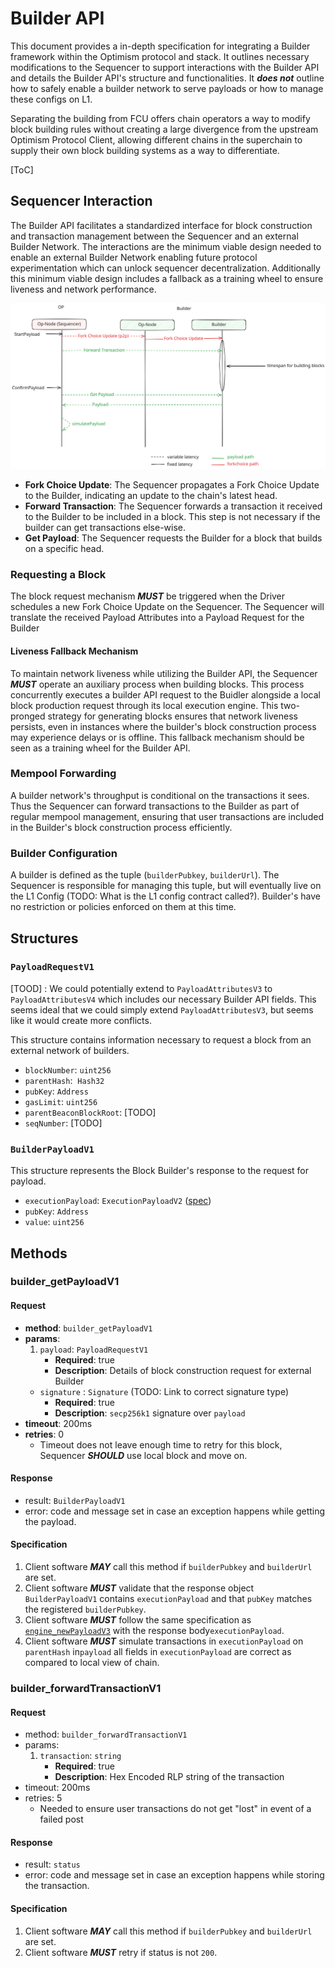 # Builder API

This document provides a in-depth specification for integrating a Builder framework within the Optimism protocol and stack. It outlines necessary modifications to the Sequencer to support interactions with the Builder API and details the Builder API's structure and functionalities. It ***does not*** outline how to safely enable a builder network to serve payloads or how to manage these configs on L1.

Separating the building from FCU offers chain operators a way to modify block building rules without creating a large divergence from the upstream Optimism Protocol Client, allowing different chains in the superchain to supply their own block building systems as a way to differentiate.

[ToC]

## Sequencer Interaction


The Builder API facilitates a standardized interface for block construction and transaction management between the Sequencer and an external Builder Network. The interactions are the minimum viable design needed to enable an external Builder Network enabling future protocol experimentation which can unlock sequencer decentralization. Additionally this minimum viable design includes a fallback as a training wheel to ensure liveness and network performance.

![image](/specs/static/assets/builder_sequence_diagram.svg)


- **Fork Choice Update**: The Sequencer propagates a Fork Choice Update to the Builder, indicating an update to the chain's latest head.
- **Forward Transaction**: The Sequencer forwards a transaction it received to the Builder to be included in a block. This step is not necessary if the builder can get transactions else-wise.
- **Get Payload**: The Sequencer requests the Builder for a block that builds on a specific head.


### Requesting a Block

The block request mechanism ***MUST*** be triggered when the Driver schedules a new Fork Choice Update on the Sequencer. The Sequencer will translate the received Payload Attributes into a Payload Request for the Builder 

#### Liveness Fallback Mechanism
To maintain network liveness while utilizing the Builder API, the Sequencer ***MUST*** operate an auxiliary process when building blocks. This process concurrently executes a builder API request to the Buidler alongside a local block production request through its local execution engine. This two-pronged strategy for generating blocks ensures that network liveness persists, even in instances where the builder's block construction process may experience delays or is offline. This fallback mechanism should be seen as a training wheel for the Builder API.

### Mempool Forwarding

A builder network's throughput is conditional on the transactions it sees. Thus the Sequencer can forward transactions to the Builder as part of regular mempool management, ensuring that user transactions are included in the Builder's block construction process efficiently.

### Builder Configuration

A builder is defined as the tuple (`builderPubkey`, `builderUrl`). The Sequencer is responsible for managing this tuple, but will eventually live on the L1 Config (TODO: What is the L1 config contract called?). Builder's have no restriction or policies enforced on them at this time.

## Structures

### `PayloadRequestV1`
[TOOD] : We could potentially extend to `PayloadAttributesV3` to `PayloadAttributesV4` which includes our necessary Builder API fields. This seems ideal that we could simply extend `PayloadAttributesV3`, but seems like it would create more conflicts. 

This structure contains information necessary to request a block from an external network of builders.
- `blockNumber`: `uint256`
- `parentHash`:  `Hash32`
- `pubKey`: `Address`
- `gasLimit`: `uint256`
- `parentBeaconBlockRoot`: [TODO]
- `seqNumber`: [TODO]
    
    
### `BuilderPayloadV1`   
This structure represents the Block Builder's response to the request for payload.
- `executionPayload`: `ExecutionPayloadV2` ([spec](https://github.com/ethereum/execution-apis/blob/584905270d8ad665718058060267061ecfd79ca5/src/engine/shanghai.md#executionpayloadv2))
- `pubKey`: `Address`
- `value`: `uint256`

## Methods

### builder_getPayloadV1

#### Request

* **method**: `builder_getPayloadV1`
* **params**:
    1. `payload`: `PayloadRequestV1`
        - **Required**: true
        - **Description**: Details of block construction request for external Builder
    - `signature` : `Signature` (TODO: Link to correct signature type)
        - **Required**: true
        - **Description**: `secp256k1` signature over `payload`
* **timeout**: 200ms
* **retries**: 0
    * Timeout does not leave enough time to retry for this block, Sequencer ***SHOULD*** use local block and move on.

#### Response

* result: `BuilderPayloadV1`
* error: code and message set in case an exception happens while getting the payload.
    
#### Specification

1. Client software ***MAY*** call this method if `builderPubkey` and `builderUrl` are set.
2. Client software ***MUST*** validate that the response object `BuilderPayloadV1` contains `executionPayload` and that `pubKey` matches the registered `builderPubkey`.
3. Client software ***MUST*** follow the same specification as [`engine_newPayloadV3`](https://github.com/ethereum/execution-apis/blob/main/src/engine/cancun.md#executionpayloadv3) with the response body`executionPayload`.
4. Client software ***MUST*** simulate transactions in `executionPayload` on `parentHash` in`payload` all fields in `executionPayload` are correct as compared to local view of chain.

### builder_forwardTransactionV1
    
#### Request

* method: `builder_forwardTransactionV1`
* params:
    1. `transaction`: `string`
        - **Required**: true
        - **Description**: Hex Encoded RLP string of the transaction
* timeout: 200ms
* retries: 5
    * Needed to ensure user transactions do not get "lost" in event of a failed post

#### Response

* result: `status`
* error: code and message set in case an exception happens while storing the transaction.
    
#### Specification

1. Client software ***MAY*** call this method if `builderPubkey` and `builderUrl` are set.
2. Client software ***MUST*** retry if status is not `200`.